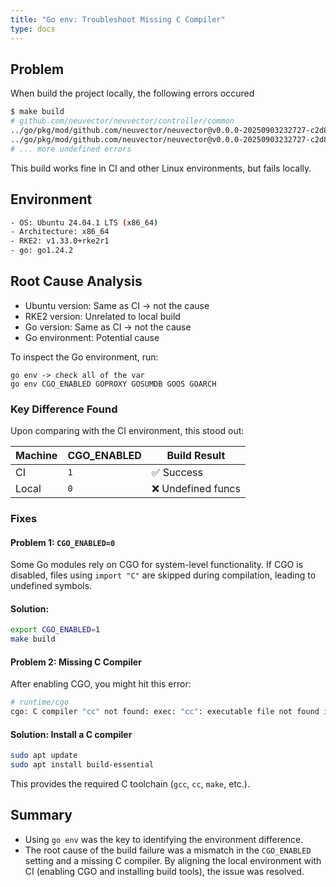 ```yaml
---
title: "Go env: Troubleshoot Missing C Compiler"
type: docs
---
```


## Problem
When build the project locally, the following errors occured
```bash
$ make build
# github.com/neuvector/neuvector/controller/common
../go/pkg/mod/github.com/neuvector/neuvector@v0.0.0-20250903232727-c2d83d9df18f/controller/common/output.go:55:13: undefined: LevelToPrio
../go/pkg/mod/github.com/neuvector/neuvector@v0.0.0-20250903232727-c2d83d9df18f/controller/common/output.go:92:14: undefined: LevelToPrio
# ... more undefined errors
```
This build works fine in CI and other Linux environments, but fails locally.

## Environment
```bash
- OS: Ubuntu 24.04.1 LTS (x86_64)
- Architecture: x86_64
- RKE2: v1.33.0+rke2r1
- go: go1.24.2
```

## Root Cause Analysis
- Ubuntu version: Same as CI → not the cause
- RKE2 version: Unrelated to local build
- Go version: Same as CI → not the cause
- Go environment: Potential cause

To inspect the Go environment, run:

```
go env -> check all of the var
go env CGO_ENABLED GOPROXY GOSUMDB GOOS GOARCH
```

### Key Difference Found

Upon comparing with the CI environment, this stood out:

| Machine | CGO\_ENABLED | Build Result      |
| ------- | ------------ | ----------------- |
| CI      | `1`          | ✅ Success         |
| Local   | `0`          | ❌ Undefined funcs |

### Fixes

#### Problem 1: `CGO_ENABLED=0`

Some Go modules rely on CGO for system-level functionality. If CGO is disabled, files using `import "C"` are skipped during compilation, leading to undefined symbols.

#### **Solution:**

```bash
export CGO_ENABLED=1
make build
```

#### Problem 2: Missing C Compiler

After enabling CGO, you might hit this error:

```bash
# runtime/cgo
cgo: C compiler "cc" not found: exec: "cc": executable file not found in $PATH
```

#### Solution: Install a C compiler

```bash
sudo apt update
sudo apt install build-essential
```

This provides the required C toolchain (`gcc`, `cc`, `make`, etc.).

## Summary

- Using `go env` was the key to identifying the environment difference.
- The root cause of the build failure was a mismatch in the `CGO_ENABLED` setting and a missing C compiler. By aligning the local environment with CI (enabling CGO and installing build tools), the issue was resolved.

